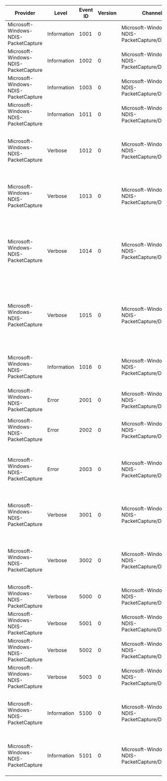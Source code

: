 Provider                              |  Level        |  Event ID  |  Version  |  Channel                                          |  Task         |  Opcode         |  Keyword   |  Message
--------------------------------------|---------------|------------|-----------|---------------------------------------------------|---------------|-----------------|------------|--------------------------------------------------------------------------------------------------------------------------------------------------
Microsoft-Windows-NDIS-PacketCapture  |  Information  |  1001      |  0        |  Microsoft-Windows-NDIS-PacketCapture/Diagnostic  |               |                 |            |  Packet Fragment ({FragmentSize} bytes)
Microsoft-Windows-NDIS-PacketCapture  |  Information  |  1002      |  0        |  Microsoft-Windows-NDIS-PacketCapture/Diagnostic  |               |                 |            |  Packet Metadata ({MetadataSize} bytes)
Microsoft-Windows-NDIS-PacketCapture  |  Information  |  1003      |  0        |  Microsoft-Windows-NDIS-PacketCapture/Diagnostic  |               |                 |  VMSwitch  |  VMSwitch Packet Fragment ({FragmentSize} bytes)
Microsoft-Windows-NDIS-PacketCapture  |  Information  |  1011      |  0        |  Microsoft-Windows-NDIS-PacketCapture/Diagnostic  |  Rules        |                 |            |  Capture Rules Count={RulesCount}
Microsoft-Windows-NDIS-PacketCapture  |  Verbose      |  1012      |  0        |  Microsoft-Windows-NDIS-PacketCapture/Diagnostic  |               |                 |            |  Driver Loaded (FriendlyName={FriendlyName} UniqueName={UniqueName} ServiceName={ServiceName})
Microsoft-Windows-NDIS-PacketCapture  |  Verbose      |  1013      |  0        |  Microsoft-Windows-NDIS-PacketCapture/Diagnostic  |               |                 |            |  Driver Unloaded (FriendlyName={FriendlyName} UniqueName={UniqueName} ServiceName={ServiceName})
Microsoft-Windows-NDIS-PacketCapture  |  Verbose      |  1014      |  0        |  Microsoft-Windows-NDIS-PacketCapture/Diagnostic  |               |                 |            |  Attached to miniport interface {MiniportIfIndex} above layer interface {LowerIfIndex} with media type {MediaType} (context={ReferenceContext})
Microsoft-Windows-NDIS-PacketCapture  |  Verbose      |  1015      |  0        |  Microsoft-Windows-NDIS-PacketCapture/Diagnostic  |               |                 |            |  Detached from miniport interface {MiniportIfIndex} above layer interface {LowerIfIndex} with media type {MediaType} (context={ReferenceContext})
Microsoft-Windows-NDIS-PacketCapture  |  Information  |  1016      |  0        |  Microsoft-Windows-NDIS-PacketCapture/Diagnostic  |  Rules        |                 |            |  Capture Rule: Id={RuleId} Directive={Directive} ValueLength={Length} Value={Value}
Microsoft-Windows-NDIS-PacketCapture  |  Error        |  2001      |  0        |  Microsoft-Windows-NDIS-PacketCapture/Diagnostic  |  Driver Load  |  Loading State  |            |  Driver load failed with status={ErrorCode} at location {Location}
Microsoft-Windows-NDIS-PacketCapture  |  Error        |  2002      |  0        |  Microsoft-Windows-NDIS-PacketCapture/Diagnostic  |  Layer Load   |  Loading State  |            |  FilterAttach failed with status={ErrorCode} at location {Location} (context={Context})
Microsoft-Windows-NDIS-PacketCapture  |  Error        |  2003      |  0        |  Microsoft-Windows-NDIS-PacketCapture/Diagnostic  |  Rules        |  Loading State  |            |  Received Invalid Capture Rule: Id={RuleId} Directive={Directive} ValueLength={Length} Value={Value}
Microsoft-Windows-NDIS-PacketCapture  |  Verbose      |  3001      |  0        |  Microsoft-Windows-NDIS-PacketCapture/Diagnostic  |  Layer Load   |  Loading State  |            |  Entering state '{NextState}' from state '{PreviousState}' (location={Location}; context={Context})
Microsoft-Windows-NDIS-PacketCapture  |  Verbose      |  3002      |  0        |  Microsoft-Windows-NDIS-PacketCapture/Diagnostic  |  Layer Load   |  Loading State  |            |  Entering state '{NextState}' from state '{PreviousState}' (location={Location}; context={Context})
Microsoft-Windows-NDIS-PacketCapture  |  Verbose      |  5000      |  0        |  Microsoft-Windows-NDIS-PacketCapture/Diagnostic  |               |  Start          |            |
Microsoft-Windows-NDIS-PacketCapture  |  Verbose      |  5001      |  0        |  Microsoft-Windows-NDIS-PacketCapture/Diagnostic  |               |  Stop           |            |
Microsoft-Windows-NDIS-PacketCapture  |  Verbose      |  5002      |  0        |  Microsoft-Windows-NDIS-PacketCapture/Diagnostic  |               |  Start          |            |
Microsoft-Windows-NDIS-PacketCapture  |  Verbose      |  5003      |  0        |  Microsoft-Windows-NDIS-PacketCapture/Diagnostic  |               |  Stop           |            |
Microsoft-Windows-NDIS-PacketCapture  |  Information  |  5100      |  0        |  Microsoft-Windows-NDIS-PacketCapture/Diagnostic  |               |                 |            |  Rundown: {SourceId}: {RundownId} - {Param1}; {Param2}; {ParamStr}. {Description}.
Microsoft-Windows-NDIS-PacketCapture  |  Information  |  5101      |  0        |  Microsoft-Windows-NDIS-PacketCapture/Diagnostic  |               |                 |            |  Event source: {SourceId}: {SourceName}; IfIndex: {IfIndex}; LayerCount: {LayerCount}.